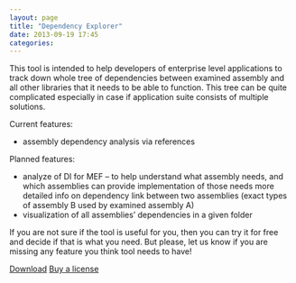 ```yaml
---
layout: page
title: "Dependency Explorer"
date: 2013-09-19 17:45
categories:
---
```


This tool is intended to help developers of enterprise level applications to track down whole tree of dependencies between examined assembly and all other libraries that it needs to be able to function. This tree can be quite complicated especially in case if application suite consists of multiple solutions.

Current features:

- assembly dependency analysis via references

Planned features:

- analyze of DI for MEF – to help understand what assembly needs, and which assemblies can provide implementation of those needs
more detailed info on dependency link between two assemblies (exact types of assembly B used by examined assembly A)
- visualization of all assemblies’ dependencies in a given folder

If you are not sure if the tool is useful for you, then you can try it for free and decide if that is what you need. But please, let us know if you are missing any feature you think tool needs to have!


<p class="button-block">
  <a class="btn btn-lg btn-success" href="/downloads/DependencyExplorer-v1.0.0.35.zip" role="button">Download</a>
  <a class="btn btn-lg btn-primary" href="http://sites.fastspring.com/softtiny/product/dependencyexplorer" role="button">Buy a license</a>
</p>
